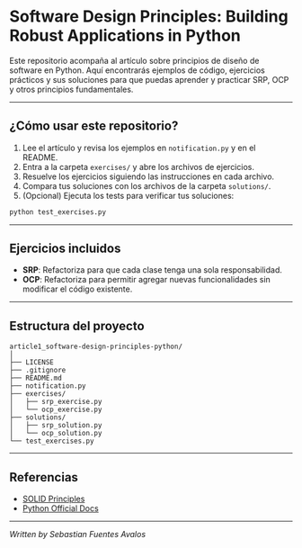 # Software Design Principles: Building Robust Applications in Python

Este repositorio acompaña al artículo sobre principios de diseño de software en Python. Aquí encontrarás ejemplos de código, ejercicios prácticos y sus soluciones para que puedas aprender y practicar SRP, OCP y otros principios fundamentales.

---

## ¿Cómo usar este repositorio?

1. Lee el artículo y revisa los ejemplos en `notification.py` y en el README.
2. Entra a la carpeta `exercises/` y abre los archivos de ejercicios.
3. Resuelve los ejercicios siguiendo las instrucciones en cada archivo.
4. Compara tus soluciones con los archivos de la carpeta `solutions/`.
5. (Opcional) Ejecuta los tests para verificar tus soluciones:

```bash
python test_exercises.py
```

---

## Ejercicios incluidos

- **SRP**: Refactoriza para que cada clase tenga una sola responsabilidad.
- **OCP**: Refactoriza para permitir agregar nuevas funcionalidades sin modificar el código existente.

---

## Estructura del proyecto

```
article1_software-design-principles-python/
│
├── LICENSE
├── .gitignore
├── README.md
├── notification.py
├── exercises/
│   ├── srp_exercise.py
│   └── ocp_exercise.py
├── solutions/
│   ├── srp_solution.py
│   └── ocp_solution.py
└── test_exercises.py
```

---

## Referencias

- [SOLID Principles](https://en.wikipedia.org/wiki/SOLID)
- [Python Official Docs](https://docs.python.org/3/library/abc.html)

---

*Written by Sebastian Fuentes Avalos*